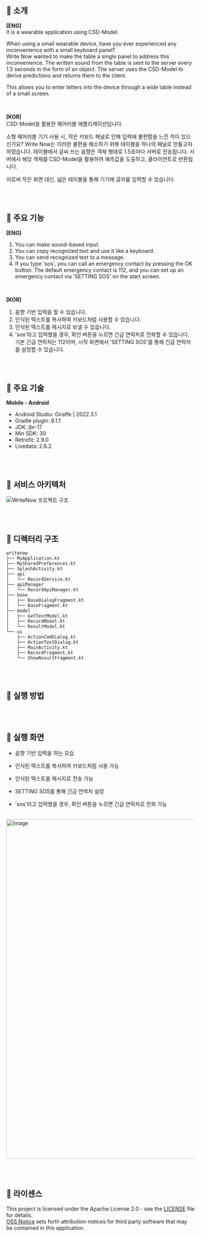 ## 🙌 소개
**[ENG]**  
It is a wearable application using CSD-Model.

When using a small wearable device, have you ever experienced any inconvenience with a small keyboard panel?  
Write Now wanted to make the table a single panel to address this inconvenience. The written sound from the table is sent to the server every 1.5 seconds in the form of an object. The server uses the CSD-Model to derive predictions and returns them to the client.  

This allows you to enter letters into the device through a wide table instead of a small screen.

<br>

**[KOR]**  
CSD-Model을 활용한 웨어러블 애플리케이션입니다.

소형 웨어러블 기기 사용 시, 작은 키보드 패널로 인해 입력에 불편함을 느낀 적이 있으신가요?
Write Now는 이러한 불편을 해소하기 위해 테이블을 하나의 패널로 만들고자 하였습니다. 테이블에서 글씨 쓰는 음향은 객체 형태로 1.5초마다 서버로 전송됩니다. 서버에서 해당 객체를 CSD-Model을 활용하여 예측값을 도출하고, 클라이언트로 반환됩니다.

이로써 작은 화면 대신, 넓은 테이블을 통해 기기에 글자를 입력할 수 있습니다.

<br><br>
## 💪 주요 기능
**[ENG]**  
1. You can make sound-based input.
2. You can copy recognized text and use it like a keyboard.
3. You can send recognized text to a message.
4. If you type 'sos', you can call an emergency contact by pressing the OK button.
The default emergency contact is 112, and you can set up an emergency contact via 'SETTING SOS' on the start screen.

<br>

**[KOR]**  
1. 음향 기반 입력을 할 수 있습니다.
2. 인식된 텍스트를 복사하여 키보드처럼 사용할 수 있습니다.
3. 인식된 텍스트를 메시지로 보낼 수 있습니다.
4. 'sos'라고 입력했을 경우, 확인 버튼을 누르면 긴급 연락처로 전화할 수 있습니다.
   기본 긴급 연락처는 112이며, 시작 화면에서 'SETTING SOS'를 통해 긴급 연락처를 설정할 수 있습니다.

<br><br>
## 🦾 주요 기술
**Mobile - Android**
* Android Studio: Giraffe | 2022.3.1
* Gradle plugin: 8.1.1
* JDK: jbr-17
* Min SDK: 30
* Retrofit: 2.9.0
* Livedata: 2.6.2


<br><br>
## 🔗 서비스 아키텍처
![WriteNow 프로젝트 구조](https://github.com/CAP-JJANG/WriteNow/assets/92065911/386b8fec-048d-4fe9-b0f5-2787ab2a2edf)


<br><br>
## 🔗 디렉터리 구조
```
writenow
├── MyApplication.kt
├── MySharedPreferences.kt
├── SplashActivity.kt
├── api
│   └── RecordService.kt
├── apiManager
│   └── RecordApiManager.kt
├── base
│   ├── BaseDialogFragment.kt
│   └── BaseFragment.kt
├── model
│   ├── GetTestModel.kt
│   ├── RecordModel.kt
│   └── ResultModel.kt
└── ui
    ├── ActionCmdDialog.kt
    ├── ActionTextDialog.kt
    ├── MainActivity.kt
    ├── RecordFragment.kt
    └── ShowResultFragment.kt
```

<br><br>
## 👟 실행 방법



<br><br>
## 👀 실행 화면
* 음향 기반 입력을 하는 모습
  
* 인식된 텍스트를 복사하여 키보드처럼 사용 가능
  
* 인식된 텍스트를 메시지로 전송 가능
  
* SETTING SOS를 통해 긴급 연락처 설정
  
* 'sos'라고 입력했을 경우, 확인 버튼을 누르면 긴급 연락처로 전화 가능

<br>
<img width="906" alt="image" src="https://github.com/CAP-JJANG/WriteNow/assets/92065911/e32f3f42-2cd6-4da4-8b82-fbf71987a0c1">


<br><br>
## 🤖 라이센스
This project is licensed under the Apache License 2.0 - see the [LICENSE](https://github.com/CAP-JJANG/WriteNow/blob/main/LICENSE) file for details.  
[OSS Notice](https://github.com/CAP-JJANG/WriteNow/blob/main/OSS-Notice.md) sets forth attribution notices for third party software that may be contained in this application.

